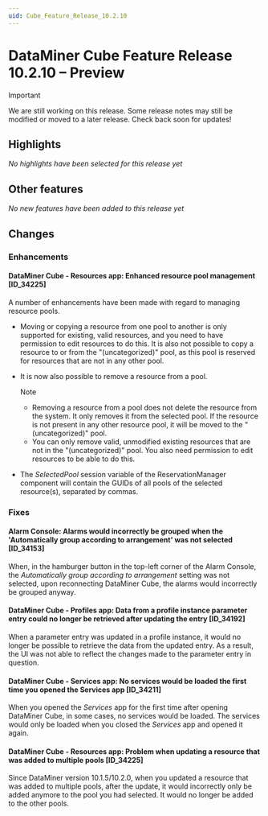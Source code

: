 ```yaml
---
uid: Cube_Feature_Release_10.2.10
---
```


# DataMiner Cube Feature Release 10.2.10 – Preview

> [!IMPORTANT]
> We are still working on this release. Some release notes may still be modified or moved to a later release. Check back soon for updates!

## Highlights

*No highlights have been selected for this release yet*

## Other features

*No new features have been added to this release yet*

## Changes

### Enhancements

#### DataMiner Cube - Resources app: Enhanced resource pool management [ID_34225]

<!-- MR 10.2.0 [CU7] - FR 10.2.10 -->
<!-- Fix with same ID -->

A number of enhancements have been made with regard to managing resource pools.

- Moving or copying a resource from one pool to another is only supported for existing, valid resources, and you need to have permission to edit resources to do this. It is also not possible to copy a resource to or from the "(uncategorized)" pool, as this pool is reserved for resources that are not in any other pool.

- It is now also possible to remove a resource from a pool.

    > [!NOTE]
    >
    > - Removing a resource from a pool does not delete the resource from the system. It only removes it from the selected pool. If the resource is not present in any other resource pool, it will be moved to the "(uncategorized)" pool.
    > - You can only remove valid, unmodified existing resources that are not in the "(uncategorized)" pool. You also need permission to edit resources to be able to do this.

- The *SelectedPool* session variable of the ReservationManager component will contain the GUIDs of all pools of the selected resource(s), separated by commas.

### Fixes

#### Alarm Console: Alarms would incorrectly be grouped when the 'Automatically group according to arrangement' was not selected [ID_34153]

<!-- Main Release Version 10.1.0 [CU19]/10.2.0 [CU7] - Feature Release Version 10.2.10 -->

When, in the hamburger button in the top-left corner of the Alarm Console, the *Automatically group according to arrangement* setting was not selected, upon reconnecting DataMiner Cube, the alarms would incorrectly be grouped anyway.

#### DataMiner Cube - Profiles app: Data from a profile instance parameter entry could no longer be retrieved after updating the entry [ID_34192]

<!-- MR 10.2.0 [CU7] - FR 10.2.10 -->

When a parameter entry was updated in a profile instance, it would no longer be possible to retrieve the data from the updated entry. As a result, the UI was not able to reflect the changes made to the parameter entry in question.

#### DataMiner Cube - Services app: No services would be loaded the first time you opened the Services app [ID_34211]

<!-- Main Release Version 10.1.0 [CU19]/10.2.0 [CU7] - Feature Release Version 10.2.10 -->

When you opened the *Services* app for the first time after opening DataMiner Cube, in some cases, no services would be loaded. The services would only be loaded when you closed the *Services* app and opened it again.

#### DataMiner Cube - Resources app: Problem when updating a resource that was added to multiple pools [ID_34225]

<!-- MR 10.2.0 [CU7] - FR 10.2.10 -->
<!-- Enhancement with same ID -->

Since DataMiner version 10.1.5/10.2.0, when you updated a resource that was added to multiple pools, after the update, it would incorrectly only be added anymore to the pool you had selected. It would no longer be added to the other pools.
